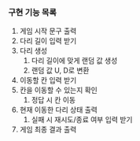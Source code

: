 ### 구현 기능 목록

1. 게임 시작 문구 출력
2. 다리 길이 입력 받기
3. 다리 생성
   1. 다리 길이에 맞게 랜덤 값 생성
   2. 랜덤 값 U, D로 변환
4. 이동할 칸 입력 받기
5. 칸을 이동할 수 있는지 확인
   1. 정답 시 칸 이동
6. 현재 이동한 다리 상태 출력
   1. 실패 시 재시도/종료 여부 입력 받기
7. 게임 최종 결과 출력
